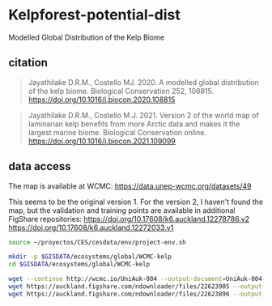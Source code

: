 # Kelpforest-potential-dist
Modelled Global Distribution of the Kelp Biome

## citation

> Jayathilake D.R.M., Costello MJ. 2020. A modelled global distribution of the kelp biome. Biological Conservation 252, 108815. https://doi.org/10.1016/j.biocon.2020.108815

> Jayathilake D.R.M., Costello M.J. 2021. Version 2 of the world map of laminarian kelp benefits from more Arctic data and makes it the largest marine biome. Biological Conservation online. https://doi.org/10.1016/j.biocon.2021.109099


## data access

The map is available at WCMC: https://data.unep-wcmc.org/datasets/49

This seems to be the original version 1. For the version 2, I haven't found the map, but the validation and training points are available in additional FigShare repositories:
https://doi.org/10.17608/k6.auckland.12278786.v2
https://doi.org/10.17608/k6.auckland.12272033.v1


```sh
source ~/proyectos/CES/cesdata/env/project-env.sh

mkdir -p $GISDATA/ecosystems/global/WCMC-kelp
cd $GISDATA/ecosystems/global/WCMC-kelp

wget --continue http://wcmc.io/UniAuk-004 --output-document=UniAuk-004-ModelledDistributionKelpBiome.zip
wget https://auckland.figshare.com/ndownloader/files/22623905 --output-document=validation-data.csv
wget https://auckland.figshare.com/ndownloader/files/22623896 --output-document=training-data.csv

```
